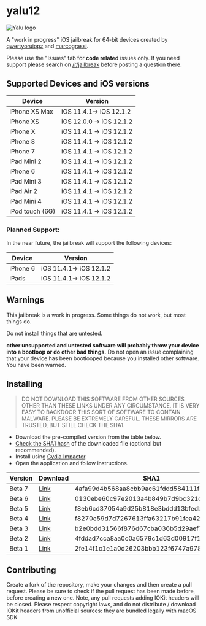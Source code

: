 # yalu12

![Yalu logo](https://github.com/kpwn/yalu12/blob/master/yalu12/Assets.xcassets/AppIcon.appiconset/AppIcon60x60@3x.png?raw=true)

A "work in progress" iOS jailbreak for 64-bit devices created by [qwertyoruiopz](https://twitter.com/qwertyoruiopz) and [marcograssi](marcograss).

Please use the "Issues" tab for **code related** issues only. If you need support please search on [/r/jailbreak](https://reddit.com/r/jailbreak) before posting a question there.

## Supported Devices and iOS versions

| Device | Version |
|---------|----------|
| iPhone XS Max  | iOS 11.4.1-> iOS 12.1.2 |
| iPhone XS  | iOS 12.0.0 -> iOS 12.1.2 |
| iPhone X  | iOS 11.4.1 -> iOS 12.1.2 |
| iPhone 8  | iOS 11.4.1 -> iOS 12.1.2 |
| iPhone 7 | iOS 11.4.1 -> iOS 12.1.2 |
| iPad Mini 2| iOS 11.4.1 -> iOS 12.1.2 |
| iPhone 6  | iOS 11.4.1 -> iOS 12.1.2 |
| iPad Mini 3| iOS 11.4.1 -> iOS 12.1.2 |
| iPad Air 2| iOS 11.4.1 -> iOS 12.1.2 |
| iPad Mini 4 | iOS 11.4.1 -> iOS 12.1.2 |
| iPod touch (6G)  | iOS 11.4.1 -> iOS 12.1.2 |

### Planned Support:

In the near future, the jailbreak will support the following devices:

| Device | Version |
|---------|----------|
| iPhone 6  | iOS 11.4.1-> iOS 12.1.2 |
| iPads  | iOS 11.4.1-> iOS 12.1.2 |

## Warnings

This jailbreak is a work in progress. Some things do not work, but most things do.

Do not install things that are untested.

**other unsupported and untested software will probably throw your device into a bootloop or do other bad things.** Do not open an issue complaining that your device has been bootlooped because you installed other software. You have been warned.

## Installing

> DO NOT DOWNLOAD THIS SOFTWARE FROM OTHER SOURCES OTHER THAN THESE LINKS UNDER ANY CIRCUMSTANCE. IT IS VERY EASY TO BACKDOOR THIS SORT OF SOFTWARE TO CONTAIN MALWARE. PLEASE BE EXTREMELY CAREFUL. THESE MIRRORS ARE TRUSTED, BUT STILL CHECK THE SHA1.

* Download the pre-compiled version from the table below.
* [Check the SHA1 hash](http://onlinemd5.com) of the downloaded file (optional but recommended).
* Install using [Cydia Impactor](http://www.cydiaimpactor.com/).
* Open the application and follow instructions.


| Version | Download | SHA1 |
|---------|----------|------|
| Beta 7  | [Link](https://yalu.qwertyoruiop.com/yalu102_beta7.ipa) | 4afa99d4b568aa8cbb9ac61fddd584111fed79c5  |
| Beta 6  | [Link](https://yalu.qwertyoruiop.com/yalu102_beta6.ipa) | 0130ebe60c97e2013a4b849b7d9bc321d749f304  |
| Beta 5  | [Link](https://yalu.qwertyoruiop.com/yalu102_beta5.ipa) | f8eb6cd37054a9d25b818e3bddd13bfedbf72df1  |
| Beta 4  | [Link](https://yalu.qwertyoruiop.com/yalu102_beta4.ipa) | f8270e59d7d7267613ffa63217b91fea425eec36  |
| Beta 3  | [Link](https://yalu.qwertyoruiop.com/yalu102_beta3.ipa) | b2e0bdd31566f876d67cba036b5d29aef7ff257d  |
| Beta 2  | [Link](https://yalu.qwertyoruiop.com/yalu102_beta.ipa) | 4fddad7cca8aa0c0a6579c1d63d00917f15efc86  |
| Beta 1  | [Link](https://yalu.qwertyoruiop.com/yalu102_alpha.ipa) | 2fe14f1c1e1a0d26203bbb123f6747a978dd2b4f  |

## Contributing

Create a fork of the repository, make your changes and then create a pull request.
Please be sure to check if the pull request has been made before, before creating a new one. Note, any pull requests adding IOKit headers will be closed. Please respect copyright laws, and do not distribute / download IOKit headers from unofficial sources: they are bundled legally with macOS SDK
